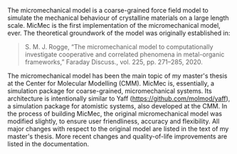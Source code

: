 The micromechanical model is a coarse-grained force field model to simulate the mechanical behaviour of crystalline materials on a large length scale. MicMec is the first implementation of the micromechanical model, ever.  The theoretical groundwork of the model was originally established in:

> S. M. J. Rogge, “The micromechanical model to computationally investigate cooperative and correlated phenomena in metal-organic frameworks,” Faraday Discuss., vol. 225, pp. 271–285, 2020.

The micromechanical model has been the main topic of my master's thesis at the Center for Molecular Modelling 
(CMM). MicMec is, essentially, a simulation package for coarse-grained, micromechanical systems. Its architecture is intentionally similar to Yaff (https://github.com/molmod/yaff), a simulation package for atomistic systems, also developed at the CMM. In the process of building MicMec, the original micromechanical model was modified slightly, to ensure user friendliness, accuracy and flexibility. All major changes with respect to the original model are listed in the text of my master's thesis. More recent changes and quality-of-life improvements are listed in the documentation.

